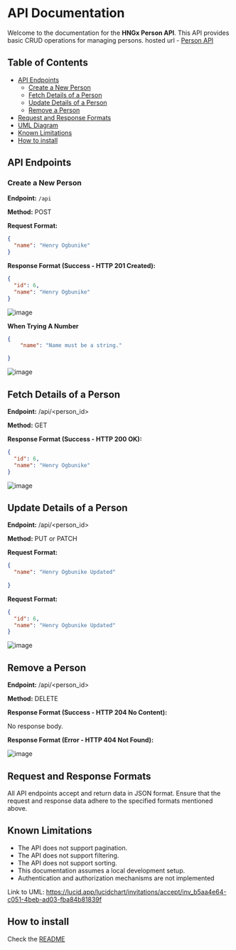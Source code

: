 # API Documentation

Welcome to the documentation for the **HNGx Person API**. This API provides basic CRUD operations for managing persons.
hosted url - [Person API](https://hogbunike.onrender.com)
## Table of Contents

- [API Endpoints](#api-endpoints)
  - [Create a New Person](#create-a-new-person)
  - [Fetch Details of a Person](#fetch-details-of-a-person)
  - [Update Details of a Person](#update-details-of-a-person)
  - [Remove a Person](#remove-a-person)
- [Request and Response Formats](#request-and-response-formats)
- [UML Diagram](#uml-diagram)
- [Known Limitations](#known-limitations)
- [How to install](#how-to-install)

## API Endpoints

### Create a New Person

**Endpoint:** `/api`

**Method:** POST

**Request Format:**
```json
{
  "name": "Henry Ogbunike"
}
```
**Response Format (Success - HTTP 201 Created):**
```json
{
  "id": 6,
  "name": "Henry Ogbunike"
}
```
![image](https://github.com/Hogbunike/restapi/assets/105209315/89ea41a9-0281-456c-9d1e-1b9496579a56)


**When Trying A Number**
```json
{
    "name": "Name must be a string."

}
```
![image](https://github.com/Hogbunike/restapi/assets/105209315/02cc101d-01c8-4acf-bd97-134972a11269)


## Fetch Details of a Person
**Endpoint:** /api/<person_id>

**Method:** GET

**Response Format (Success - HTTP 200 OK):**
```json
{
  "id": 6,
  "name": "Henry Ogbunike"
}
```
![image](https://github.com/Hogbunike/restapi/assets/105209315/13a8bffe-84eb-4f3a-9259-4eb77996ac59)



## Update Details of a Person
**Endpoint:** /api/<person_id>

**Method:** PUT or PATCH

**Request Format:**
```json
{
  "name": "Henry Ogbunike Updated"
  
}
```
**Request Format:**
```json
{
  "id": 6,
  "name": "Henry Ogbunike Updated"
}
```
![image](https://github.com/Hogbunike/restapi/assets/105209315/ecc54996-ffba-404c-9bff-ea8d08ac5f72)


## Remove a Person
**Endpoint:** /api/<person_id>

**Method:** DELETE

**Response Format (Success - HTTP 204 No Content):**

No response body.

**Response Format (Error - HTTP 404 Not Found):**

![image](https://github.com/Hogbunike/restapi/assets/105209315/78c12784-0ba8-44eb-aa22-c7596cae09b0)


## Request and Response Formats
All API endpoints accept and return data in JSON format.
Ensure that the request and response data adhere to the specified formats mentioned above.

## Known Limitations

- The API does not support pagination.
- The API does not support filtering.
- The API does not support sorting.
- This documentation assumes a local development setup.
- Authentication and authorization mechanisms are not implemented

Link to UML: https://lucid.app/lucidchart/invitations/accept/inv_b5aa4e64-c051-4beb-ad03-fba84b81839f




## How to install
Check the [README](https://github.com/Hogbunike/restapi/blob/a824ac1ba7e89498055239649f9794530f5a4be6/README.md)






